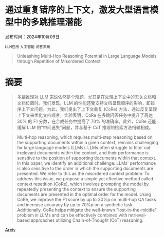 # 通过重复错序的上下文，激发大型语言模型中的多跳推理潜能

发布时间：2024年10月09日

`LLM应用` `人工智能` `问答系统`

> Unleashing Multi-Hop Reasoning Potential in Large Language Models through Repetition of Misordered Context

# 摘要

> 多跳推理对 LLM 来说依然是个难题，尤其是在处理上下文中的无关文档和文档位置时。我们发现，LLM 的性能还受支持文档呈现顺序的影响，即错序上下文问题。为此，我们提出了上下文重复 (CoRe) 方法，通过反复呈现上下文来优化文档顺序。实验表明，CoRe 在多跳问答任务中提升了高达 30% 的 F1 分数，在合成任务中提高了 70% 的准确率。此外，CoRe 还能缓解 LLM 的“中间迷失”问题，并与基于 CoT 推理的检索方法相辅相成。

> Multi-hop reasoning, which requires multi-step reasoning based on the supporting documents within a given context, remains challenging for large language models (LLMs). LLMs often struggle to filter out irrelevant documents within the context, and their performance is sensitive to the position of supporting documents within that context. In this paper, we identify an additional challenge: LLMs' performance is also sensitive to the order in which the supporting documents are presented. We refer to this as the misordered context problem. To address this issue, we propose a simple yet effective method called context repetition (CoRe), which involves prompting the model by repeatedly presenting the context to ensure the supporting documents are presented in the optimal order for the model. Using CoRe, we improve the F1 score by up to 30%p on multi-hop QA tasks and increase accuracy by up to 70%p on a synthetic task. Additionally, CoRe helps mitigate the well-known "lost-in-the-middle" problem in LLMs and can be effectively combined with retrieval-based approaches utilizing Chain-of-Thought (CoT) reasoning.

[Arxiv](https://arxiv.org/abs/2410.07103)